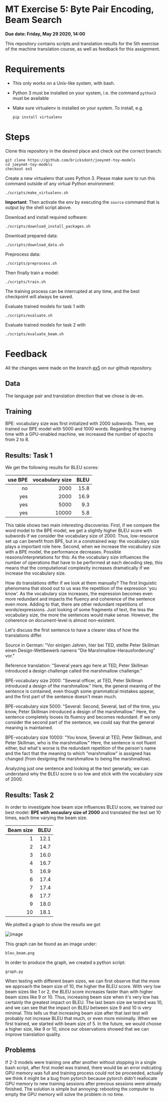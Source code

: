 # MT Exercise 5: Byte Pair Encoding, Beam Search

**Due date: Friday, May 29 2020, 14:00**

This repository contains scripts and translation results for the 5th exercise of the machine translation course, 
as well as feedback for this assignment.

# Requirements

- This only works on a Unix-like system, with bash.
- Python 3 must be installed on your system, i.e. the command `python3` must be available
- Make sure virtualenv is installed on your system. To install, e.g.

    `pip install virtualenv`

# Steps

Clone this repository in the desired place and check out the correct branch:

    git clone https://github.com/bricksdont/joeynmt-toy-models
    cd joeynmt-toy-models
    checkout ex5

Create a new virtualenv that uses Python 3. Please make sure to run this command outside of any virtual Python environment:

    ./scripts/make_virtualenv.sh

**Important**: Then activate the env by executing the `source` command that is output by the shell script above.

Download and install required software:

    ./scripts/download_install_packages.sh

Download prepared data:

    ./scripts/download_data.sh

Preprocess data:

    ./scripts/preprocess.sh

Then finally train a model:

    ./scripts/train.sh

The training process can be interrupted at any time, and the best checkpoint will always be saved.

Evaluate trained models for task 1 with

    ./scripts/evaluate.sh

Evaluate trained models for task 2 with

    ./scripts/evaluate_beam.sh

# Feedback

All the changes were made on the branch [ex5](https://github.com/jo0704/joeynmt-toy-models/tree/ex5) on our github repository.

## Data

The language pair and translation direction that we chose is de-en.

## Training

BPE: vocabulary size was first initialized with 2000 subwords. Then, we trained our BPE model with 5000 and 1000 words.
Regarding the training time with a GPU-enabled machine, we increased the number of epochs from 2 to 8.

## Results: Task 1

We get the following results for BLEU scores:

| use BPE | vocabulary size | BLEU |
| ---: | ---: | ---: |
| no | 2000 | 15.8 |
| yes | 2000 | 16.9 |
| yes | 5000 | 9.3 |
| yes | 10000 | 5.8 |

This table shows two main interesting discoveries:
First, if we compare the word model to the BPE model, 
we get a slightly higher BLEU score with subwords if we consider the vocabulary size of 2000.
Thus, low-resource set up can benefit from BPE, but in a constrained way: 
the vocabulary size plays a important role here.
Second, when we increase the vocabulary size with a BPE model, the performance decreases.
Possible reasons/interpretations for this:
As the vocabulary size influences the number of operations that have to be performed at each decoding step,
this means that the computational complexity increases dramatically if we increase the vocabulary size.

How do translations differ if we look at them manually?
The first linguistic phenomena that stood out to us was the repetition of the expression 'you know'.
As the vocabulary size increases, the expression becomes even more redundant and impacts the fluency and
coherence of the sentence even more. 
Adding to that, there are other redundant repetitions of words/expressions.
Just looking of some fragments of text, the less the vocabulary size, the more the sentences would make sense. However, the coherence on document-level is almost non-existent.

Let's discuss the first sentence to have a clearer idea of how the translations differ.

Source in German: "Vor einigen Jahren, hier bei TED, stellte Peter Skillman einen Design-Wettbewerb namens "Die Marshmallow-Herausforderung" vor."

Reference translation: "Several years ago here at TED, Peter Skillman  introduced a design challenge  called the marshmallow challenge."

BPE-vocabulary size 2000: "Several officer, at TED, Peter Skillman introduced a design of the marshmallow." 
Here, the general meaning of the sentence is contained, even though some grammatical mistakes appear, and the first part of the sentence doesn't mean much.

BPE-vocabulary size 5000: "Several: Second, Several, last of the time, you know, Peter Skillman introduced a design of the marshmallow."
Here, the sentence completely looses its fluency and becomes redundant. If we only consider the second part of the sentence, we could say that the general meaning is maintained. 

BPE-vocabulary size 10000: "You know, Several at TED, Peter Skillman, and Peter Skillman, who is the marshmallow."
Here, the sentence is not fluent either, but what's worse is the redundant repetition of the person's name and the fact that the meaning to which "marshmallow" is assigned has changed (from designing the marshmallow to being the marshmallow).

Analyzing just one sentence and looking at the text generally, we can understand why the BLEU score is so low and stick with the vocabulary size of 2000. 


## Results: Task 2

In order to investigate how beam size influences BLEU score, we trained our best model:
**BPE with vocaulary size of 2000** and translated the test set 10 times, each time varying the beam size. 

| Beam size | BLEU |
| ---: | ---: |
| 1 | 12.1 |
| 2 | 14.7 |
| 3 | 16.0 |
| 4 | 16.7 |
| 5 | 16.9 |
| 6 | 17.4 |
| 7 | 17.4 |
| 8 | 17.7 |
| 9 | 18.0 |
| 10 | 18.1 |

We plotted a graph to show the results we got 

![image](./bleu_beam.png)

This graph can be found as an image under:

    bleu_beam.png

In order to produce the graph, we created a python script:

    graph.py

When testing with different beam sizes, we can first observe that the more we approach the beam size of 10, the higher the BLEU score.
With very low beam sizes like 1 or 2, the BLEU score increases faster than with higher beam sizes like 9 or 10. 
Thus, increasing beam size when it's very low has certainly the greatest impact on BLEU.
The last beam size we tested was 10, and we can see that the impact on BLEU between size 9 and 10 is very minimal. 
This tells us that increasing beam size after that last test will probably not increase BLEU that much, or even more minimally.
When we first trained, we started with beam size of 5. In the future, we would choose a higher size, like 9 or 10, 
since our observations showed that we can improve translation quality.


## Problems

If 2-3 models were training one after another without stopping in a single bash script, 
after first model was trained,
there would be an error indicating GPU memory was full and training process could not be proceeded, 
actually we think it might be a bug from pytorch because pytorch didn't reallocate GPU memory to new training sessions 
after previous sessions were already finished. 
The solution is simple but annoying: rebooting the computer to empty the GPU memory will solve the problem in no time.
